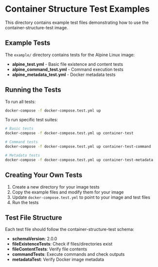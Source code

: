 # Container Structure Test Examples

This directory contains example test files demonstrating how to use the container-structure-test image.

## Example Tests

The `example/` directory contains tests for the Alpine Linux image:

- **alpine_test.yml** - Basic file existence and content tests
- **alpine_command_test.yml** - Command execution tests
- **alpine_metadata_test.yml** - Docker metadata tests

## Running the Tests

To run all tests:
```bash
docker-compose -f docker-compose.test.yml up
```

To run specific test suites:
```bash
# Basic tests
docker-compose -f docker-compose.test.yml up container-test

# Command tests
docker-compose -f docker-compose.test.yml up container-test-command

# Metadata tests
docker-compose -f docker-compose.test.yml up container-test-metadata
```

## Creating Your Own Tests

1. Create a new directory for your image tests
2. Copy the example files and modify them for your image
3. Update `docker-compose.test.yml` to point to your image and test files
4. Run the tests

## Test File Structure

Each test file should follow the container-structure-test schema:
- **schemaVersion**: 2.0.0
- **fileExistenceTests**: Check if files/directories exist
- **fileContentTests**: Verify file contents
- **commandTests**: Execute commands and check outputs
- **metadataTest**: Verify Docker image metadata
